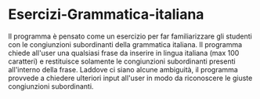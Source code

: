 # Esercizi-Grammatica-italiana
Il programma è pensato come un esercizio per far familiarizzare gli studenti con le congiunzioni subordinanti della grammatica italiana. 
Il programma chiede all'user una qualsiasi frase da inserire in lingua italiana (max 100 caratteri) e restituisce solamente le congiunzioni subordinanti presenti all'interno della frase. Laddove ci siano alcune ambiguità, il programma provvede a chiedere ulteriori input all'user in modo da riconoscere le giuste congiunzioni subordinanti.
